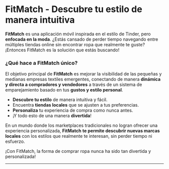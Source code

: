 # FitMatch - Descubre tu estilo de manera intuitiva

**FitMatch** es una aplicación móvil inspirada en el estilo de Tinder, pero **enfocada en la moda**. ¿Estás cansado de perder tiempo navegando entre múltiples tiendas online sin encontrar ropa que realmente te guste? ¡Entonces FitMatch es la solución que estás buscando!

### ¿Qué hace a FitMatch único?

El objetivo principal de **FitMatch** es mejorar la visibilidad de las pequeñas y medianas empresas textiles emergentes, conectando de manera **dinámica y directa a compradores y vendedores** a través de un sistema de emparejamiento basado en tus **gustos y estilo personal**.

- **Descubre tu estilo** de manera intuitiva y fácil.
- Encuentra **tiendas locales** que se ajusten a tus preferencias.
- **Personaliza** tu experiencia de compra como nunca antes.
- ¡Y todo esto de una manera **divertida**!

En un mundo donde los marketplaces tradicionales no logran ofrecer una experiencia personalizada, **FitMatch** **te permite descubrir nuevas marcas locales** con los estilos que realmente te interesan, sin perder tiempo ni esfuerzo.

¡Con FitMatch, la forma de comprar ropa nunca ha sido tan divertida y personalizada!

---
